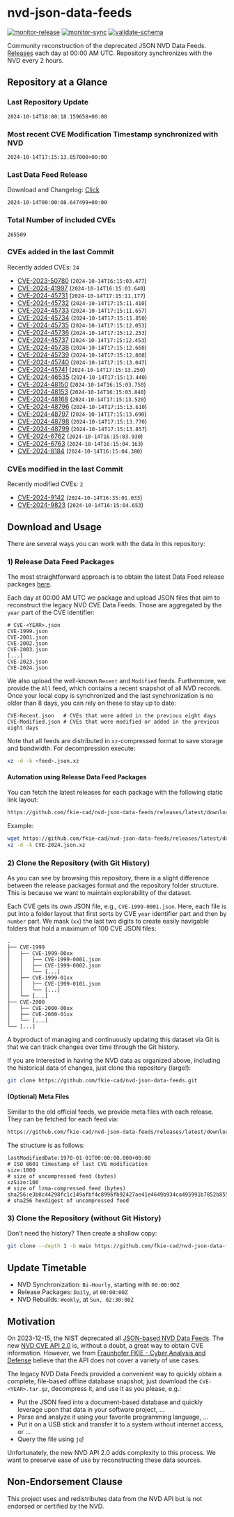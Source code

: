 # nvd-json-data-feeds

[![monitor-release](https://github.com/fkie-cad/nvd-json-data-feeds/actions/workflows/monitor_release.yml/badge.svg)](https://github.com/fkie-cad/nvd-json-data-feeds/actions/workflows/monitor_release.yml)
[![monitor-sync](https://github.com/fkie-cad/nvd-json-data-feeds/actions/workflows/monitor_sync.yml/badge.svg)](https://github.com/fkie-cad/nvd-json-data-feeds/actions/workflows/monitor_sync.yml)
[![validate-schema](https://github.com/fkie-cad/nvd-json-data-feeds/actions/workflows/validate_schema.yml/badge.svg)](https://github.com/fkie-cad/nvd-json-data-feeds/actions/workflows/validate_schema.yml)

Community reconstruction of the deprecated JSON NVD Data Feeds.
[Releases](https://github.com/fkie-cad/nvd-json-data-feeds/releases/latest) each day at 00:00 AM UTC.
Repository synchronizes with the NVD every 2 hours.

## Repository at a Glance

### Last Repository Update

```plain
2024-10-14T18:00:18.159658+00:00
```

### Most recent CVE Modification Timestamp synchronized with NVD

```plain
2024-10-14T17:15:13.857000+00:00
```

### Last Data Feed Release

Download and Changelog: [Click](https://github.com/fkie-cad/nvd-json-data-feeds/releases/latest)

```plain
2024-10-14T00:00:08.647499+00:00
```

### Total Number of included CVEs

```plain
265509
```

### CVEs added in the last Commit

Recently added CVEs: `24`

- [CVE-2023-50780](CVE-2023/CVE-2023-507xx/CVE-2023-50780.json) (`2024-10-14T16:15:03.477`)
- [CVE-2024-41997](CVE-2024/CVE-2024-419xx/CVE-2024-41997.json) (`2024-10-14T16:15:03.640`)
- [CVE-2024-45731](CVE-2024/CVE-2024-457xx/CVE-2024-45731.json) (`2024-10-14T17:15:11.177`)
- [CVE-2024-45732](CVE-2024/CVE-2024-457xx/CVE-2024-45732.json) (`2024-10-14T17:15:11.410`)
- [CVE-2024-45733](CVE-2024/CVE-2024-457xx/CVE-2024-45733.json) (`2024-10-14T17:15:11.657`)
- [CVE-2024-45734](CVE-2024/CVE-2024-457xx/CVE-2024-45734.json) (`2024-10-14T17:15:11.850`)
- [CVE-2024-45735](CVE-2024/CVE-2024-457xx/CVE-2024-45735.json) (`2024-10-14T17:15:12.053`)
- [CVE-2024-45736](CVE-2024/CVE-2024-457xx/CVE-2024-45736.json) (`2024-10-14T17:15:12.253`)
- [CVE-2024-45737](CVE-2024/CVE-2024-457xx/CVE-2024-45737.json) (`2024-10-14T17:15:12.453`)
- [CVE-2024-45738](CVE-2024/CVE-2024-457xx/CVE-2024-45738.json) (`2024-10-14T17:15:12.660`)
- [CVE-2024-45739](CVE-2024/CVE-2024-457xx/CVE-2024-45739.json) (`2024-10-14T17:15:12.860`)
- [CVE-2024-45740](CVE-2024/CVE-2024-457xx/CVE-2024-45740.json) (`2024-10-14T17:15:13.047`)
- [CVE-2024-45741](CVE-2024/CVE-2024-457xx/CVE-2024-45741.json) (`2024-10-14T17:15:13.250`)
- [CVE-2024-46535](CVE-2024/CVE-2024-465xx/CVE-2024-46535.json) (`2024-10-14T17:15:13.440`)
- [CVE-2024-48150](CVE-2024/CVE-2024-481xx/CVE-2024-48150.json) (`2024-10-14T16:15:03.750`)
- [CVE-2024-48153](CVE-2024/CVE-2024-481xx/CVE-2024-48153.json) (`2024-10-14T16:15:03.840`)
- [CVE-2024-48168](CVE-2024/CVE-2024-481xx/CVE-2024-48168.json) (`2024-10-14T17:15:13.520`)
- [CVE-2024-48796](CVE-2024/CVE-2024-487xx/CVE-2024-48796.json) (`2024-10-14T17:15:13.610`)
- [CVE-2024-48797](CVE-2024/CVE-2024-487xx/CVE-2024-48797.json) (`2024-10-14T17:15:13.690`)
- [CVE-2024-48798](CVE-2024/CVE-2024-487xx/CVE-2024-48798.json) (`2024-10-14T17:15:13.770`)
- [CVE-2024-48799](CVE-2024/CVE-2024-487xx/CVE-2024-48799.json) (`2024-10-14T17:15:13.857`)
- [CVE-2024-6762](CVE-2024/CVE-2024-67xx/CVE-2024-6762.json) (`2024-10-14T16:15:03.930`)
- [CVE-2024-6763](CVE-2024/CVE-2024-67xx/CVE-2024-6763.json) (`2024-10-14T16:15:04.163`)
- [CVE-2024-8184](CVE-2024/CVE-2024-81xx/CVE-2024-8184.json) (`2024-10-14T16:15:04.380`)


### CVEs modified in the last Commit

Recently modified CVEs: `2`

- [CVE-2024-9142](CVE-2024/CVE-2024-91xx/CVE-2024-9142.json) (`2024-10-14T16:35:01.033`)
- [CVE-2024-9823](CVE-2024/CVE-2024-98xx/CVE-2024-9823.json) (`2024-10-14T16:15:04.653`)


## Download and Usage

There are several ways you can work with the data in this repository:

### 1) Release Data Feed Packages

The most straightforward approach is to obtain the latest Data Feed release packages [here](https://github.com/fkie-cad/nvd-json-data-feeds/releases/latest).

Each day at 00:00 AM UTC we package and upload JSON files that aim to reconstruct the legacy NVD CVE Data Feeds.
Those are aggregated by the `year` part of the CVE identifier:

```
# CVE-<YEAR>.json
CVE-1999.json
CVE-2001.json
CVE-2002.json
CVE-2003.json
[...]
CVE-2023.json
CVE-2024.json
```

We also upload the well-known `Recent` and `Modified` feeds.
Furthermore, we provide the `All` feed, which contains a recent snapshot of all NVD records.
Once your local copy is synchronized and the last synchronization is no older than 8 days, you can rely on these to stay up to date:

```plain
CVE-Recent.json   # CVEs that were added in the previous eight days
CVE-Modified.json # CVEs that were modified or added in the previous eight days
```

Note that all feeds are distributed in `xz`-compressed format to save storage and bandwidth.
For decompression execute:

```sh
xz -d -k <feed>.json.xz
```

#### Automation using Release Data Feed Packages

You can fetch the latest releases for each package with the following static link layout:

```sh
https://github.com/fkie-cad/nvd-json-data-feeds/releases/latest/download/CVE-<YEAR>.json.xz
```

Example:

```sh
wget https://github.com/fkie-cad/nvd-json-data-feeds/releases/latest/download/CVE-2024.json.xz
xz -d -k CVE-2024.json.xz
```

### 2) Clone the Repository (with Git History)

As you can see by browsing this repository, there is a slight difference between the release packages format and the repository folder structure.
This is because we want to maintain explorability of the dataset.

Each CVE gets its own JSON file, e.g., `CVE-1999-0001.json`.
Here, each file is put into a folder layout that first sorts by CVE `year` identifier part and then by `number` part.
We mask (`xx`) the last two digits to create easily navigable folders that hold a maximum of 100 CVE JSON files:

```plain
.
├── CVE-1999
│   ├── CVE-1999-00xx
│   │   ├── CVE-1999-0001.json
│   │   ├── CVE-1999-0002.json
│   │   └── [...]
│   ├── CVE-1999-01xx
│   │   ├── CVE-1999-0101.json
│   │   └── [...]
│   └── [...]
├── CVE-2000
│   ├── CVE-2000-00xx
│   ├── CVE-2000-01xx
│   └── [...]
└── [...]
```

A byproduct of managing and continuously updating this dataset via Git is that we can track changes over time through the Git history.

If you are interested in having the NVD data as organized above, including the historical data of changes, just clone this repository (large!):

```sh
git clone https://github.com/fkie-cad/nvd-json-data-feeds.git
```

#### (Optional) Meta Files

Similar to the old official feeds, we provide meta files with each release. They can be fetched for each feed via:

```sh
https://github.com/fkie-cad/nvd-json-data-feeds/releases/latest/download/CVE-<YEAR>.meta
```

The structure is as follows:

```plain
lastModifiedDate:1970-01-01T00:00:00.000+00:00                          # ISO 8601 timestamp of last CVE modification
size:1000                                                               # size of uncompressed feed (bytes)
xzSize:100                                                              # size of lzma-compressed feed (bytes)
sha256:e3b0c44298fc1c149afbf4c8996fb92427ae41e4649b934ca495991b7852b855 # sha256 hexdigest of uncompressed feed
```

### 3) Clone the Repository (without Git History)

Don't need the history? Then create a shallow copy:

```sh
git clone --depth 1 -b main https://github.com/fkie-cad/nvd-json-data-feeds.git
```


## Update Timetable

* NVD Synchronization: `Bi-Hourly`, starting with `00:00:00Z`
* Release Packages: `Daily`, at `00:00:00Z`
* NVD Rebuilds: `Weekly`, at `Sun, 02:30:00Z`


## Motivation

On 2023-12-15, the NIST deprecated all [JSON-based NVD Data Feeds](https://nvd.nist.gov/vuln/data-feeds#divRetirementBanner-1).
The new [NVD CVE API 2.0](https://nvd.nist.gov/developers/vulnerabilities) is, without a doubt, a great way to obtain CVE information.
However, we from [Fraunhofer FKIE - Cyber Analysis and Defense](https://www.fkie.fraunhofer.de/en/departments/cad.html) believe that the API does not cover a variety of use cases.

The legacy NVD Data Feeds provided a convenient way to quickly obtain a complete, file-based offline database snapshot; just download the `CVE-<YEAR>.tar.gz`, decompress it, and use it as you please, e.g.:

- Put the JSON feed into a document-based database and quickly leverage upon that data in your software project, ...
- Parse and analyze it using your favorite programming language, ...
- Put it on a USB stick and transfer it to a system without internet access, or ...
- Query the file using `jq`!

Unfortunately, the new NVD API 2.0 adds complexity to this process.
We want to preserve ease of use by reconstructing these data sources.

## Non-Endorsement Clause

This project uses and redistributes data from the NVD API but is not endorsed or certified by the NVD.